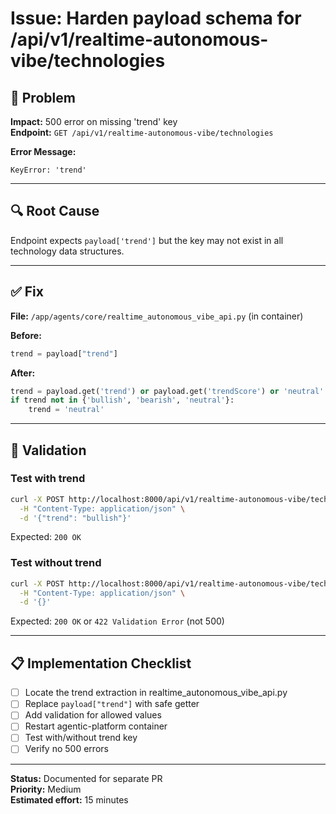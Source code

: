 # Issue: Harden payload schema for /api/v1/realtime-autonomous-vibe/technologies

## 🐛 Problem

**Impact:** 500 error on missing 'trend' key  
**Endpoint:** `GET /api/v1/realtime-autonomous-vibe/technologies`

**Error Message:**
```
KeyError: 'trend'
```

---

## 🔍 Root Cause

Endpoint expects `payload['trend']` but the key may not exist in all technology data structures.

---

## ✅ Fix

**File:** `/app/agents/core/realtime_autonomous_vibe_api.py` (in container)

**Before:**
```python
trend = payload["trend"]
```

**After:**
```python
trend = payload.get('trend') or payload.get('trendScore') or 'neutral'
if trend not in {'bullish', 'bearish', 'neutral'}:
    trend = 'neutral'
```

---

## 🧪 Validation

### Test with trend
```bash
curl -X POST http://localhost:8000/api/v1/realtime-autonomous-vibe/technologies \
  -H "Content-Type: application/json" \
  -d '{"trend": "bullish"}'
```
Expected: `200 OK`

### Test without trend
```bash
curl -X POST http://localhost:8000/api/v1/realtime-autonomous-vibe/technologies \
  -H "Content-Type: application/json" \
  -d '{}'
```
Expected: `200 OK` or `422 Validation Error` (not 500)

---

## 📋 Implementation Checklist

- [ ] Locate the trend extraction in realtime_autonomous_vibe_api.py
- [ ] Replace `payload["trend"]` with safe getter
- [ ] Add validation for allowed values
- [ ] Restart agentic-platform container
- [ ] Test with/without trend key
- [ ] Verify no 500 errors

---

**Status:** Documented for separate PR  
**Priority:** Medium  
**Estimated effort:** 15 minutes

